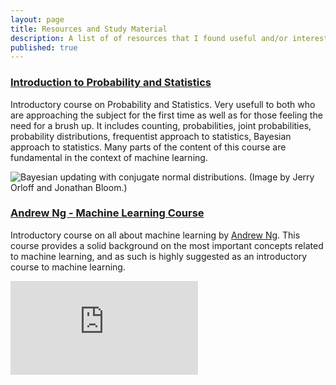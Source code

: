 ```yaml
---
layout: page
title: Resources and Study Material
description: A list of of resources that I found useful and/or interesting to read.
published: true
---
```


### [Introduction to Probability and Statistics](https://ocw.mit.edu/courses/mathematics/18-05-introduction-to-probability-and-statistics-spring-2014/readings/)

Introductory course on Probability and Statistics. Very usefull to both who are approaching the subject for the first time as well as for those feeling the need for a brush up. It includes counting, probabilities, joint probabilities, probability distributions, frequentist approach to statistics, Bayesian approach to statistics. Many parts of the content of this course are fundamental in the context of machine learning.

![Bayesian updating with conjugate normal distributions. (Image by Jerry Orloff and Jonathan Bloom.)](https://ocw.mit.edu/courses/mathematics/18-05-introduction-to-probability-and-statistics-spring-2014/18-05s14.jpg)


### [Andrew Ng - Machine Learning Course](https://www.youtube.com/watch?v=PPLop4L2eGk&list=PLLssT5z_DsK-h9vYZkQkYNWcItqhlRJLN)

Introductory course on all about machine learning by [Andrew Ng](https://en.wikipedia.org/wiki/Andrew_Ng). This course provides a solid background on the most important concepts related to machine learning, and as such is highly suggested as an introductory course to machine learning.

<iframe src="https://www.youtube.com/embed/?listType=playlist&list=PLLssT5z_DsK-h9vYZkQkYNWcItqhlRJLN" frameborder="0" allowfullscreen>


### [Deep Learning Book](http://www.deeplearningbook.org) 

*Verbatim:* The Deep Learning textbook is a resource intended to help students and practitioners enter the field of machine learning in general and deep learning in particular. The online version of the book is now complete and will remain available online for free.


### [CS231n Convolutional Neural Networks for Visual Recognition](https://cs231n.github.io/) [Video Lectures](https://www.youtube.com/watch?v=vT1JzLTH4G4&list=PLC1qU-LWwrF64f4QKQT-Vg5Wr4qEE1Zxk)

Stanford introductory course on Neural Networks in general and on Convolutional Neural Networks for Image Recognition in particular. It even includes lectures on Variational Autoencoders (VAE) in the lecture on [Generative Models](https://www.youtube.com/watch?v=5WoItGTWV54&index=13&list=PL3FW7Lu3i5JvHM8ljYj-zLfQRF3EO8sYv). I highly suggest this course because it has a gradual learning curve but it provides a good amount of relevant theory and details, as well as showing how to put such information into application.


### [Hugo Larochelle Restricted Boltzmann Machines](https://www.youtube.com/watch?v=p4Vh_zMw-HQ&list=PL6Xpj9I5qXYEcOhn7TqghAJ6NAPrNmUBH&index=36)

Video lectures by Hugo Larochelle about Restricted Boltzmann Machines.


### [Visual Information Theory](http://colah.github.io/posts/2015-09-Visual-Information/)

This article explains in a clear and concise way how to understand and visualise probabilities
and other information theory data. It is also very useful to understand the cross-entropy function.


### [Reinventing explanations](http://michaelnielsen.org/reinventing_explanation/)

An approach on how to think about science, including an example application on the Simpson's paradox.


